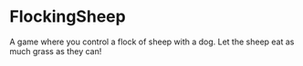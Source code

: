 # FlockingSheep
A game where you control a flock of sheep with a dog. Let the sheep eat as much grass as they can!
